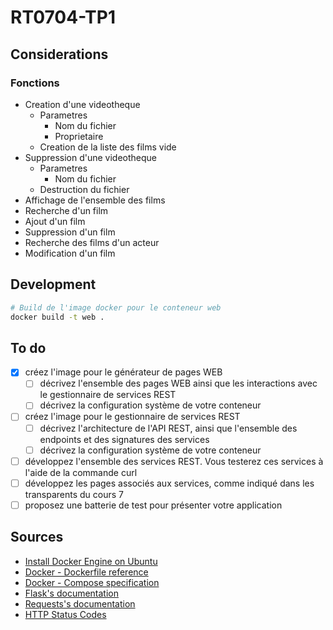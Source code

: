 # RT0704-TP1

## Considerations

### Fonctions

- Creation d'une videotheque
  - Parametres
    - Nom du fichier
    - Proprietaire
  - Creation de la liste des films vide
- Suppression d'une videotheque
  - Parametres
    - Nom du fichier
  - Destruction du fichier
- Affichage de l'ensemble des films
- Recherche d'un film
- Ajout d'un film
- Suppression d'un film
- Recherche des films d'un acteur
- Modification d'un film

## Development

```bash
# Build de l'image docker pour le conteneur web
docker build -t web .
```

## To do

- [x] créez l'image pour le générateur de pages WEB
  - [ ] décrivez l'ensemble des pages WEB ainsi que les interactions avec le gestionnaire de services REST
  - [ ] décrivez la configuration système de votre conteneur
- [ ] créez l'image pour le gestionnaire de services REST
  - [ ] décrivez l'architecture de l'API REST, ainsi que l'ensemble des endpoints et des signatures des services
  - [ ] décrivez la configuration système de votre conteneur
- [ ] développez l'ensemble des services REST. Vous testerez ces services à l'aide de la commande curl
- [ ] développez les pages associés aux services, comme indiqué dans les transparents du cours 7
- [ ] proposez une batterie de test pour présenter votre application

## Sources

- [Install Docker Engine on Ubuntu](https://docs.docker.com/engine/install/ubuntu/)
- [Docker - Dockerfile reference](https://docs.docker.com/engine/reference/builder/)
- [Docker - Compose specification](https://docs.docker.com/compose/compose-file/)
- [Flask's documentation](https://flask.palletsprojects.com/en/2.2.x/)
- [Requests's documentation](https://requests.readthedocs.io/en/latest/api/)
- [HTTP Status Codes](https://restfulapi.net/http-status-codes/)
